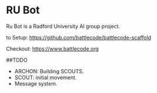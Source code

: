 # RU Bot
Ru Bot is a Radford University AI group project.

to Setup: https://github.com/battlecode/battlecode-scaffold

Checkout: https://www.battlecode.org

##TODO
- ARCHON: Building SCOUTS. 
- SCOUT: initial movement.
- Message system.
